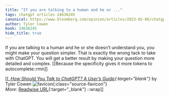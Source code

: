 ```yaml
---
title: "If you are talking to a human and he or ..."
tags: chatgpt articles-24636245
canonical: https://www.bloomberg.com/opinion/articles/2023-02-06/chatgpt-what-kinds-of-questions-get-good-answers-a-user-s-guide?sref=htOHjx5Y
author: Tyler Cowen
book: 24636245
hide_title: true
---
```


If you are talking to a human and he or she doesn’t understand you, you might make your question simpler. That is exactly the wrong tack to take with ChatGPT. You will get a better result by making your question more detailed and complex.
[[Because the specificity gives it more tokens to autocomplete::rmn]]


[[<cite>_[How Should You Talk to ChatGPT? A User’s Guide](https://www.bloomberg.com/opinion/articles/2023-02-06/chatgpt-what-kinds-of-questions-get-good-answers-a-user-s-guide?sref=htOHjx5Y){:target="_blank"}_</cite> by Tyler Cowen ![favicon](https://s2.googleusercontent.com/s2/favicons?domain=www.bloomberg.com){:class="source-favicon"}<br>
_More_: [Readwise URL](https://readwise.io/open/480314546){:target="_blank"}
::wrap]]